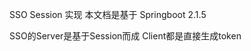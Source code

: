 SSO
Session 实现
 本文档是基于
   Springboot 2.1.5 
   
   SSO的Server是基于Session而成
        Client都是直接生成token
        
        
        
        
        
        
        
        
        
        
        
        
        
        
        
